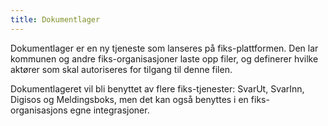 ```yaml
---
title: Dokumentlager
---
```


Dokumentlager er en ny tjeneste som lanseres på fiks-plattformen. Den lar kommunen og andre fiks-organisasjoner laste opp filer, og definerer hvilke aktører som skal autoriseres for tilgang til denne filen. 

Dokumentlageret vil bli benyttet av flere fiks-tjenester: SvarUt, SvarInn, Digisos og Meldingsboks, men det kan også benyttes i en fiks-organisasjons egne integrasjoner.